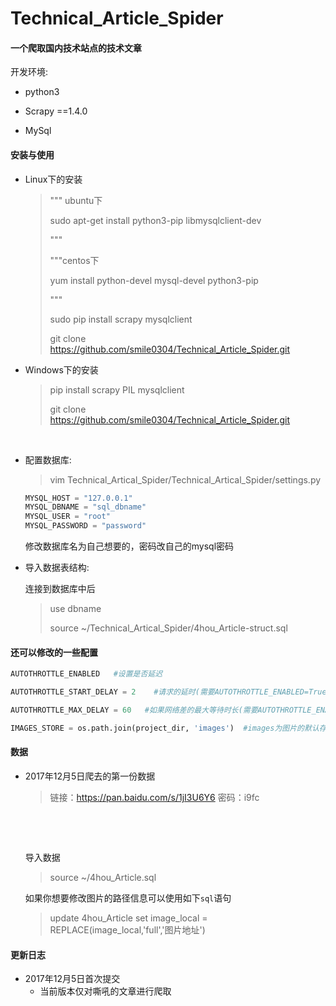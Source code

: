 # Technical_Article_Spider

#### 一个爬取国内技术站点的技术文章



开发环境:

- python3


- Scrapy ==1.4.0
- MySql

#### 安装与使用

- Linux下的安装

  > """ ubuntu下
  >
  > sudo apt-get install python3-pip libmysqlclient-dev
  >
  > """
  >
  > """centos下
  >
  > yum install python-devel mysql-devel python3-pip
  >
  > """
  >
  > sudo pip install scrapy mysqlclient
  >
  > git clone https://github.com/smile0304/Technical_Article_Spider.git



- Windows下的安装

  > pip install scrapy PIL mysqlclient 
  >
  > git clone https://github.com/smile0304/Technical_Article_Spider.git

  ​

- 配置数据库:

  > vim Technical_Artical_Spider/Technical_Artical_Spider/settings.py

  ```python
  MYSQL_HOST = "127.0.0.1"
  MYSQL_DBNAME = "sql_dbname"
  MYSQL_USER = "root"
  MYSQL_PASSWORD = "password"
  ```

  修改数据库名为自己想要的，密码改自己的mysql密码

- 导入数据表结构:

  连接到数据库中后

  > use dbname
  >
  > source ~/Technical_Artical_Spider/4hou_Article-struct.sql

#### 还可以修改的一些配置

```python
AUTOTHROTTLE_ENABLED   #设置是否延迟

AUTOTHROTTLE_START_DELAY = 2	#请求的延时(需要AUTOTHROTTLE_ENABLED=True)

AUTOTHROTTLE_MAX_DELAY = 60   #如果网络差的最大等待时长(需要AUTOTHROTTLE_ENABLED=True)

IMAGES_STORE = os.path.join(project_dir, 'images')	#images为图片的默认存放地址
```



#### 数据

- 2017年12月5日爬去的第一份数据

  > 链接：https://pan.baidu.com/s/1jI3U6Y6 密码：i9fc

  ​

  ​

  导入数据

  > source ~/4hou_Article.sql

  如果你想要修改图片的路径信息可以使用如下`sql`语句

  > update 4hou_Article set image_local = REPLACE(image_local,'full','图片地址')

#### 更新日志

- 2017年12月5日首次提交
  - 当前版本仅对嘶吼的文章进行爬取